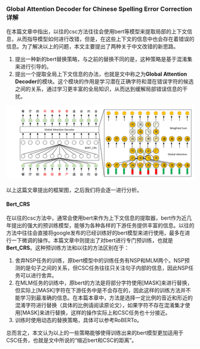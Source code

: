 ### Global Attention Decoder for Chinese Spelling Error Correction详解

在本篇文章中指出，以往的csc方法往往会使用bert等模型来提取局部的上下文信息，从而指导模型如何进行改错，但是，在这些上下文的信息中也会存在着错误的信息。为了解决以上的问题，本文主要提出了两种关于中文改错的新思路。

1. 提出一种新的bert替换策略，与之前的替换不同的是，这种策略是基于混淆集来进行引导的。
2. 提出一个提取全局上下文信息的办法，也就是文中称之为**Global Attention Decoder**的模块。这个模块的作用是学习潜在正确字符和潜在错误字符的候选之间的关系，通过学习更丰富的全局知识，从而达到缓解局部错误信息的干扰。


![global attention decoder的框架](../docs/global%20attention%20decoder.png)

以上这篇文章提出的框架图，之后我们将会逐一进行分析。

#### Bert_CRS

在以往的csc方法中，通常会使用bert来作为上下文信息的提取器，bert作为近几年提出的强大的预训练模型，能够为各种各样的下游任务提供丰富的信息。以往的方法中往往会直接将google发布的已经训练好的bert模型来进行使用，最多在进行一下微调的操作。本篇文章中则提出了对bert进行专门预训练，也就是**Bert_CRS**。这种预训练方法和以往的方法区别在于：

1. 舍弃NSP任务的训练，原bert模型中的训练任务有NSP和MLM两个。NSP预测的是句子之间的关系，但CSC任务往往只关注句子内部的信息，因此NSP任务可以进行舍弃。
2. 在MLM任务的训练中，原bert的方法是将部分字符使用[MASK]来进行替换，但实际上[MASK]字符在下游任务中是不会存在的，因此这样的训练方法并不能学习到最准确的信息。在本篇本章中，方法是选择一定比例的音近和形近的混淆字符进行替换（具体的比例请阅读原论文），如果字符不存在混淆集才使用[MASK]来进行替换，这样的操作实际上和CSC任务也十分接近。
3. 训练时使用动态的替换策略，具体可以参考RoBERTo。

总而言之，本文认为以上的一些策略能够使得训练出来的bert模型更加适用于CSC任务，也就是文中所说的“缩近bert和CSC的距离”。

#### 
